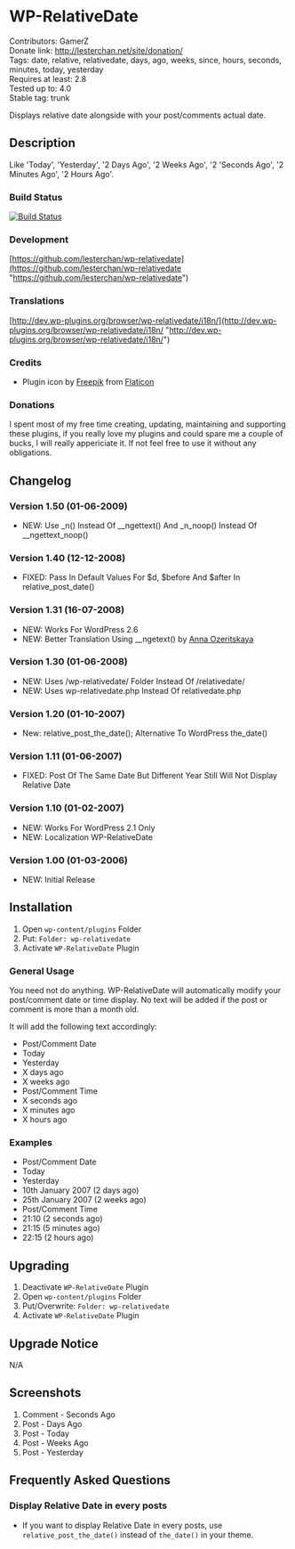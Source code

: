 # WP-RelativeDate
Contributors: GamerZ  
Donate link: http://lesterchan.net/site/donation/  
Tags: date, relative, relativedate, days, ago, weeks, since, hours, seconds, minutes, today, yesterday  
Requires at least: 2.8  
Tested up to: 4.0  
Stable tag: trunk  

Displays relative date alongside with your post/comments actual date.

## Description
Like 'Today', 'Yesterday', '2 Days Ago', '2 Weeks Ago', '2 'Seconds Ago', '2 Minutes Ago', '2 Hours Ago'.

### Build Status
[![Build Status](https://travis-ci.org/lesterchan/wp-relativedate.svg?branch=master)](https://travis-ci.org/lesterchan/wp-relativedate)

### Development
[https://github.com/lesterchan/wp-relativedate](https://github.com/lesterchan/wp-relativedate "https://github.com/lesterchan/wp-relativedate")

### Translations
[http://dev.wp-plugins.org/browser/wp-relativedate/i18n/](http://dev.wp-plugins.org/browser/wp-relativedate/i18n/ "http://dev.wp-plugins.org/browser/wp-relativedate/i18n/")

### Credits
* Plugin icon by [Freepik](http://www.freepik.com) from [Flaticon](http://www.flaticon.com)

### Donations
I spent most of my free time creating, updating, maintaining and supporting these plugins, if you really love my plugins and could spare me a couple of bucks, I will really appericiate it. If not feel free to use it without any obligations.

## Changelog

### Version 1.50 (01-06-2009)
* NEW: Use _n() Instead Of __ngettext() And _n_noop() Instead Of __ngettext_noop()

### Version 1.40 (12-12-2008)
* FIXED: Pass In Default Values For $d, $before And $after In relative_post_date()

### Version 1.31 (16-07-2008)
* NEW: Works For WordPress 2.6
* NEW: Better Translation Using __ngetext() by <a href="http://hweia.ru/" title="http://hweia.ru/">Anna Ozeritskaya</a>

### Version 1.30 (01-06-2008)
* NEW: Uses /wp-relativedate/ Folder Instead Of /relativedate/
* NEW: Uses wp-relativedate.php Instead Of relativedate.php

### Version 1.20 (01-10-2007)
* New: relative_post_the_date(); Alternative To WordPress the_date()

### Version 1.11 (01-06-2007)
* FIXED: Post Of The Same Date But Different Year Still Will Not Display Relative Date

### Version 1.10 (01-02-2007)
* NEW: Works For WordPress 2.1 Only
* NEW: Localization WP-RelativeDate

### Version 1.00 (01-03-2006)
* NEW: Initial Release

## Installation

1. Open `wp-content/plugins` Folder
2. Put: `Folder: wp-relativedate`
3. Activate `WP-RelativeDate` Plugin

### General Usage
You need not do anything. WP-RelativeDate will automatically modify your post/comment date or time display. No text will be added if the post or comment is more than a month old.

It will add the following text accordingly:
* Post/Comment Date
 * Today
 * Yesterday
 * X days ago
 * X weeks ago
* Post/Comment Time
 * X seconds ago
 * X minutes ago
 * X hours ago

### Examples
* Post/Comment Date
 * Today
 * Yesterday
 * 10th January 2007 (2 days ago)
 * 25th January 2007 (2 weeks ago)
* Post/Comment Time
 * 21:10 (2 seconds ago)
 * 21:15 (5 minutes ago)
 * 22:15 (2 hours ago)

## Upgrading

1. Deactivate `WP-RelativeDate` Plugin
2. Open `wp-content/plugins` Folder
3. Put/Overwrite: `Folder: wp-relativedate`
4. Activate `WP-RelativeDate` Plugin

## Upgrade Notice

N/A

## Screenshots

1. Comment - Seconds Ago
2. Post - Days Ago
3. Post - Today
4. Post - Weeks Ago
5. Post - Yesterday

## Frequently Asked Questions

### Display Relative Date in every posts
* If you want to display Relative Date in every posts, use `relative_post_the_date()` instead of `the_date()` in your theme.

